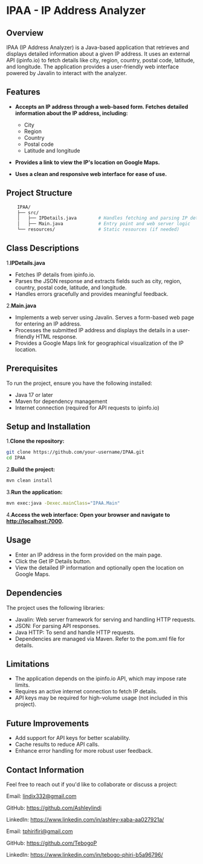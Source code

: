 # IPAA - IP Address Analyzer

## Overview

IPAA (IP Address Analyzer) is a Java-based application that retrieves and displays detailed information about a given IP address. It uses an external API (ipinfo.io) to fetch details like city, region, country, postal code, latitude, and longitude. The application provides a user-friendly web interface powered by Javalin to interact with the analyzer.

## Features

- **Accepts an IP address through a web-based form.
Fetches detailed information about the IP address, including:**
  - City
  - Region
  - Country
  - Postal code
  - Latitude and longitude

- **Provides a link to view the IP's location on Google Maps.**
- **Uses a clean and responsive web interface for ease of use.**

## Project Structure

```bash
    IPAA/
    ├── src/
    │   ├── IPDetails.java        # Handles fetching and parsing IP details
    │   ├── Main.java             # Entry point and web server logic
    └── resources/                # Static resources (if needed)
```

## Class Descriptions

1.**IPDetails.java**

- Fetches IP details from ipinfo.io.
- Parses the JSON response and extracts fields such as city, region, country, postal code, latitude, and longitude.
- Handles errors gracefully and provides meaningful feedback.

2.**Main.java**

- Implements a web server using Javalin.
Serves a form-based web page for entering an IP address.
- Processes the submitted IP address and displays the details in a user-friendly HTML response.
- Provides a Google Maps link for geographical visualization of the IP location.

## Prerequisites

To run the project, ensure you have the following installed:

- Java 17 or later
- Maven for dependency management
- Internet connection (required for API requests to ipinfo.io)

## Setup and Installation

1.**Clone the repository:**

```bash
git clone https://github.com/your-username/IPAA.git
cd IPAA
```

2.**Build the project:**

```bash
mvn clean install
```

3.**Run the application:**

```bash
mvn exec:java -Dexec.mainClass="IPAA.Main"
```

4.**Access the web interface: Open your browser and navigate to <http://localhost:7000>.**

## Usage

- Enter an IP address in the form provided on the main page.
- Click the Get IP Details button.
- View the detailed IP information and optionally open the location on Google Maps.

## Dependencies

The project uses the following libraries:

- Javalin: Web server framework for serving and handling HTTP requests.
- JSON: For parsing API responses.
- Java HTTP: To send and handle HTTP requests.
- Dependencies are managed via Maven. Refer to the pom.xml file for details.

## Limitations

- The application depends on the ipinfo.io API, which may impose rate limits.
- Requires an active internet connection to fetch IP details.
- API keys may be required for high-volume usage (not included in this project).

## Future Improvements

- Add support for API keys for better scalability.
- Cache results to reduce API calls.
- Enhance error handling for more robust user feedback.

## Contact Information

Feel free to reach out if you'd like to collaborate or discuss a project:

Email: <lindix332@gmail.com>

GitHub: <https://github.com/Ashleylindi>

LinkedIn: <https://www.linkedin.com/in/ashley-xaba-aa027921a/>

Email: <tphirifiri@gmail.com>

GitHub: <https://github.com/TebogoP>

LinkedIn: <https://www.linkedin.com/in/tebogo-phiri-b5a96796/>
